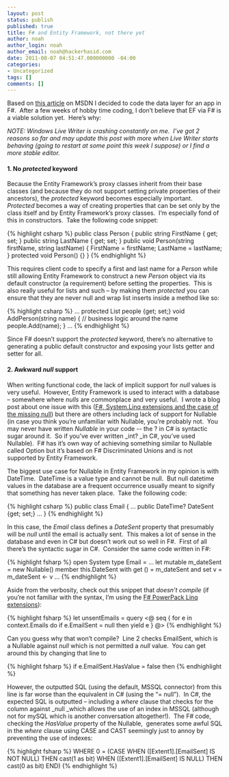 ```yaml
---
layout: post
status: publish
published: true
title: F# and Entity Framework, not there yet
author: noah
author_login: noah
author_email: noah@hackerhasid.com
date: 2011-08-07 04:51:47.000000000 -04:00
categories:
- Uncategorized
tags: []
comments: []
---
```


Based on [this article](http://blogs.msdn.com/b/visualstudio/archive/2011/04/04/f-code-first-development-with-entity-framework-4-1.aspx) on MSDN I decided to code the data layer for an app in F#.  After a few weeks of hobby time coding, I don’t believe that EF via F# is a viable solution yet.  Here’s why:
  
_NOTE: Windows Live Writer is crashing constantly on me.  I’ve got 2 reasons so far and may update this post with more when Live Writer starts behaving (going to restart at some point this week I suppose) or I find a more stable editor._
  #### 1. No _protected_ keyword
  
Because the Entity Framework’s proxy classes inherit from their base classes (and because they do not support setting private properties of their ancestors), the _protected_ keyword becomes especially important.  _Protected_ becomes a way of creating properties that can be set only by the class itself and by Entity Framework’s proxy classes.  I’m especially fond of this in constructors.  Take the following code snippet:

{% highlight csharp %}
public class Person
{
    public string FirstName { get; set; }
    public string LastName { get; set; }
    public void Person(string firstName, string lastName)
    {
      FirstName = firstName;
        LastName = lastName;
    }
    protected void Person() {}
}
{% endhighlight %}

This requires client code to specify a first and last name for a _Person_ while still allowing Entity Framework to construct a new _Person_ object via its default constructor (a requirement) before setting the properties.  This is also really useful for lists and such – by making them _protected_ you can ensure that they are never null and wrap list inserts inside a method like so:

{% highlight csharp %}
...
protected List<string> people {get; set;}
void AddPerson(string name)
{
    // business logic around the name
    people.Add(name);
}
...
{% endhighlight %}

Since F# doesn’t support the _protected_ keyword, there’s no alternative to generating a public default constructor and exposing your lists getter and setter for all.

#### 2. Awkward _null_ support

When writing functional code, the lack of implicit support for _null_ values is very useful.  However, Entity Framework is used to interact with a database – somewhere where _nulls_ are commonplace and very useful.  I wrote a blog post about one issue with this ([F#, System.Linq extensions and the case of the missing null](http://statichippo.com/archive/2011/07/28/f-system-linq-extensions-and-the-case-of-the-missing.aspx)) but there are others including lack of support for Nullable (in case you think you’re unfamiliar with Nullable, you’re probably not.  You may never have written _Nullable_ in your code -- the ? in C# is syntactic sugar around it.  So if you’ve ever written _int? _in C#, you’ve used Nullable).  F# has it’s own way of achieving something similar to Nullable called Option but it’s based on F# Discriminated Unions and is not supported by Entity Framework.  


The biggest use case for Nullable in Entity Framework in my opinion is with DateTime.  DateTime is a value type and cannot be null.  But null datetime values in the database are a frequent occurrence usually meant to signify that something has never taken place.  Take the following code:

{% highlight csharp %}
public class Email
{
    ...
    public DateTime? DateSent {get; set;}
    ...
}
{% endhighlight %}


In this case, the _Email_ class defines a _DateSent_ property that presumably will be _null_ until the email is actually sent.  This makes a lot of sense in the database and even in C# but doesn’t work out so well in F#.  First of all there’s the syntactic sugar in C#.  Consider the same code written in F#:

{% highlight fsharp %}
open System
type Email =
    ...
    let mutable m_dateSent = new Nullable<DateTime>()
    member this.DateSent with get () = m_dateSent 
                            and set v = m_dateSent <- v
    ...
{% endhighlight %}


Aside from the verbosity, check out this snippet that _doesn’t compile_ (if you’re not familiar with the syntax, I’m using the [F# PowerPack Linq extensions](http://blogs.msdn.com/b/dsyme/archive/2009/10/23/a-quick-refresh-on-query-support-in-the-f-power-pack.aspx)):

{% highlight fsharp %}
let unsentEmails = query <@ seq { for e in context.Emails do if e.EmailSent = null then yield e } @> 
{% endhighlight %}


Can you guess why that won’t compile?  Line 2 checks EmailSent, which is a Nullable against _null_ which is not permitted a _null_ value.  You can get around this by changing that line to 

{% highlight fsharp %}
if e.EmailSent.HasValue = false then
{% endhighlight %}

However, the outputted SQL (using the default, MSSQL connector) from this line is far worse than the equivalent in C# (using the “= null”).  In C#, the expected SQL is outputted – including a _where_ clause that checks for the column against _null _which allows the use of an index in MSSQL (although not for mySQL which is another conversation altogether!).  The F# code, checking the _HasValue_ property of the Nullable,  generates some awful SQL in the _where_ clause using CASE and CAST seemingly just to annoy by preventing the use of indexes:

{% highlight fsharp %}
WHERE 0 = 
    (CASE 
        WHEN ([Extent1].[EmailSent] IS NOT NULL) THEN cast(1 as bit)
        WHEN ([Extent1].[EmailSent] IS NULL) THEN cast(0 as bit)
    END)
{% endhighlight %}